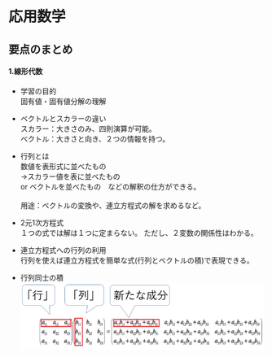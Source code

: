 # 応用数学
## 要点のまとめ
#### 1.線形代数
* 学習の目的  
  固有値・固有値分解の理解

* ベクトルとスカラーの違い  
  スカラー：大きさのみ、四則演算が可能。  
  ベクトル：大きさと向き、２つの情報を持つ。

* 行列とは  
  数値を表形式に並べたもの  
  →スカラー値を表に並べたもの  
    or ベクトルを並べたもの　などの解釈の仕方ができる。  
  <br>
  用途：ベクトルの変換や、連立方程式の解を求めるなど。
  
* 2元1次方程式  
  １つの式では解は１つに定まらない。
  ただし、２変数の関係性はわかる。
  
* 連立方程式への行列の利用  
  行列を使えば連立方程式を簡単な式(行列とベクトルの積)で表現できる。  
  
* 行列同士の積  
![](image/応用数学/1.png)  
